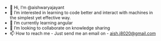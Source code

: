 - 👋 Hi, I’m @aishwaryajayant
- 👀 I’m interested in learning to code better and interact with machines in the simplest yet effective way.
- 🌱 I’m currently learning angular
- 💞️ I’m looking to collaborate on knowledge sharing
- 📫 How to reach me - Just send me an email on - aish.j8020@gmail.com

<!---
aishwaryajayant/aishwaryajayant is a ✨ special ✨ repository because its `README.md` (this file) appears on your GitHub profile.
You can click the Preview link to take a look at your changes.
--->
